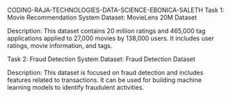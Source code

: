 CODING-RAJA-TECHNOLOGIES-DATA-SCIENCE-EBONICA-SALETH
Task 1: Movie Recommendation System
Dataset:
MovieLens 20M Dataset

Description: This dataset contains 20 million ratings and 465,000 tag applications applied to 27,000 movies by 138,000 users. It includes user ratings, movie information, and tags.

Task 2: Fraud Detection System
Dataset:
Fraud Detection Dataset

Description: This dataset is focused on fraud detection and includes features related to transactions. It can be used for building machine learning models to identify fraudulent activities.
